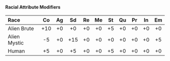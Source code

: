 #### Racial Attribute Modifiers

| Race         | Co    | Ag    | Sd    | Re    | Me    | St    | Qu    | Pr    | In    | Em    |
|:-------------|:-----:|:-----:|:-----:|:-----:|:-----:|:-----:|:-----:|:-----:|:-----:|:-----:|
| Alien Brute  |  +10  |   +0  |   +0  |   +0  |   +0  |   +5  |   +0  |   +0  |   +0  |   +0  |
| Alien Mystic |   -5  |   +0  |   +15 |   +0  |   +0  |   +0  |   +0  |   +0  |   +0  |   +5  |
| Human        |   +5  |   +0  |   +5  |   +0  |   +0  |   +5  |   +0  |   +0  |   +0  |   +0  |
          